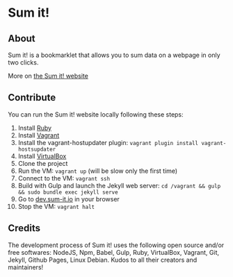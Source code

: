 # Sum it!

## About

Sum it! is a bookmarklet that allows you to sum data on a webpage in only two clicks.

More on [the Sum it! website](https://maximerety.github.io/sum-it/)

## Contribute

You can run the Sum it! website locally following these steps:

1. Install [Ruby](https://www.ruby-lang.org/en/)
1. Install [Vagrant](https://www.vagrantup.com/downloads.html)
1. Install the vagrant-hostupdater plugin: `vagrant plugin install vagrant-hostsupdater`
1. Install [VirtualBox](https://www.virtualbox.org/)
1. Clone the project
1. Run the VM: `vagrant up` (will be slow only the first time)
1. Connect to the VM: `vagrant ssh`
1. Build with Gulp and launch the Jekyll web server: `cd /vagrant && gulp && sudo bundle exec jekyll serve`
1. Go to [dev.sum-it.io](http://dev.sum-it.io) in your browser
1. Stop the VM: `vagrant halt`

## Credits

The development process of Sum it! uses the following open source and/or free softwares: NodeJS, Npm, Babel, Gulp, Ruby, VirtualBox, Vagrant, Git, Jekyll, Github Pages, Linux Debian. Kudos to all their creators and maintainers!

